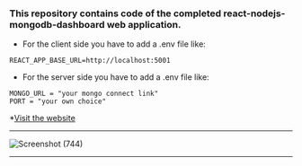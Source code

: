### This repository contains code of the completed react-nodejs-mongodb-dashboard web application.

* For the client side you have to add a .env file like:
```
REACT_APP_BASE_URL=http://localhost:5001
```
* For the server side you have to add a .env file like:
```
MONGO_URL = "your mongo connect link"
PORT = "your own choice"
```
*[Visit the website](https://recordvision.onrender.com)
***
![Screenshot (744)](https://user-images.githubusercontent.com/70688937/210408583-448e1321-9936-4d5b-af8a-bff7c3512f99.png)
***
